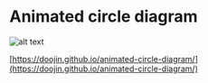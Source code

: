 # Animated circle diagram

![alt text](https://doojin.github.io/animated-circle-diagram/screenshot.png "Screenshot")

[https://doojin.github.io/animated-circle-diagram/](https://doojin.github.io/animated-circle-diagram/)